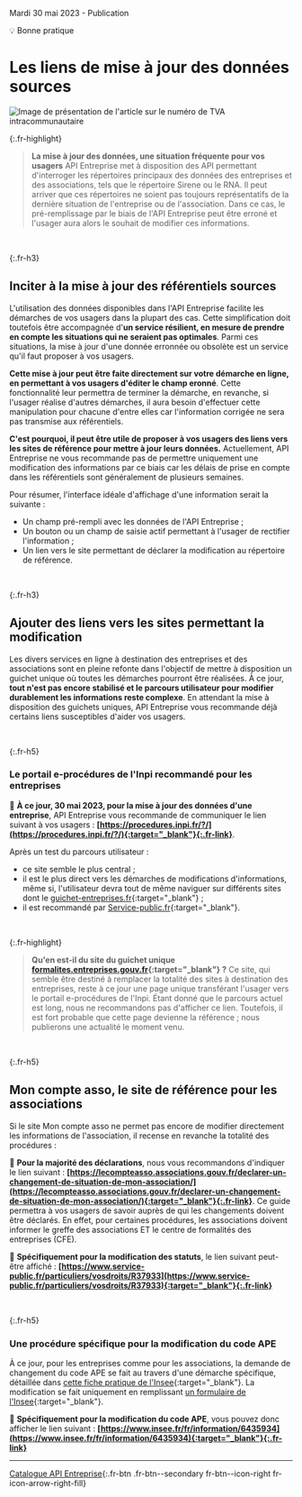 Mardi 30 mai 2023 - Publication
<p class="fr-badge fr-badge--green-menthe">💡 Bonne pratique</p>

# Les liens de mise à jour des données sources
![Image de présentation de l'article sur le numéro de TVA intracommunautaire](<%= image_path('api_entreprise/blog/references-sites-modification-donnees.png') %>)

{:.fr-highlight}
> **La mise à jour des données, une situation fréquente pour vos usagers**
> API Entreprise met à disposition des API permettant d'interroger les répertoires principaux des données des entreprises et des associations, tels que le répertoire Sirene ou le RNA. 
> Il peut arriver que ces répertoires ne soient pas toujours représentatifs de la dernière situation de l'entreprise ou de l'association. Dans ce cas, le pré-remplissage par le biais de l'API Entreprise peut être erroné et l'usager aura alors le souhait de modifier ces informations.

<br>

{:.fr-h3}
## Inciter à la mise à jour des référentiels sources 

L'utilisation des données disponibles dans l'API Entreprise facilite les démarches de vos usagers dans la plupart des cas. Cette simplification doit toutefois être accompagnée d'**un service résilient, en mesure de prendre en compte les situations qui ne seraient pas optimales**. Parmi ces situations, la mise à jour d'une donnée erronnée ou obsolète est un service qu'il faut proposer à vos usagers.

**Cette mise à jour peut être faite directement sur votre démarche en ligne, en permettant à vos usagers d'éditer le champ eronné**. Cette fonctionnalité leur permettra de terminer la démarche, en revanche, si l'usager réalise d'autres démarches, il aura besoin d'effectuer cette manipulation pour chacune d'entre elles car l'information corrigée ne sera pas transmise aux référentiels.

**C'est pourquoi, il peut être utile de proposer à vos usagers des liens vers les sites de référence pour mettre à jour leurs données.** Actuellement, API Entreprise ne vous recommande pas de permettre uniquement une modification des informations par ce biais car les délais de prise en compte dans les référentiels sont généralement de plusieurs semaines.

Pour résumer, l'interface idéale d'affichage d'une information serait la suivante : 
- Un champ pré-rempli avec les données de l'API Entreprise ;
- Un bouton ou un champ de saisie actif permettant à l'usager de rectifier l'information ;
- Un lien vers le site permettant de déclarer la modification au répertoire de référence.

<br>

{:.fr-h3}
## Ajouter des liens vers les sites permettant la modification

Les divers services en ligne à destination des entreprises et des associations sont en pleine refonte dans l'objectif de mettre à disposition un guichet unique où toutes les démarches pourront être réalisées. À ce jour, **tout n'est pas encore stabilisé et le parcours utilisateur pour modifier durablement les informations reste complexe**. En attendant la mise à disposition des guichets uniques, API Entreprise vous recommande déjà certains liens susceptibles d'aider vos usagers.

<br>

{:.fr-h5}
### Le portail e-procédures de l'Inpi recommandé pour les entreprises

📌 **À ce jour, 30 mai 2023, pour la mise à jour des données d'une entreprise**, API Entreprise vous recommande de communiquer le lien suivant à vos usagers : 
**[https://procedures.inpi.fr/?/](https://procedures.inpi.fr/?/){:target="_blank"}{:.fr-link}**.

Après un test du parcours utilisateur : 
- ce site semble le plus central ;
- il est le plus direct vers les démarches de modifications d'informations, même si, l'utilisateur devra tout de même naviguer sur différents sites dont le [guichet-entreprises.fr](https://account.guichet-entreprises.fr/session/new){:target="_blank"} ;
- il est recommandé par [Service-public.fr](https://www.service-public.fr/particuliers/vosdroits/R61572){:target="_blank"}.
<br>

{:.fr-highlight}
> **Qu'en est-il du site du guichet unique [formalites.entreprises.gouv.fr](https://formalites.entreprises.gouv.fr/){:target="_blank"} ?**
> Ce site, qui semble être destiné à remplacer la totalité des sites à destination des entreprises, reste à ce jour une page unique transférant l'usager vers le portail e-procédures de l'Inpi. Étant donné que le parcours actuel est long, nous ne recommandons pas d'afficher ce lien. Toutefois, il est fort probable que cette page devienne la référence ; nous publierons une actualité le moment venu.

<br>

{:.fr-h5}
## Mon compte asso, le site de référence pour les associations

Si le site Mon compte asso ne permet pas encore de modifier directement les informations de l'association, il recense en revanche la totalité des procédures :

📌 **Pour la majorité des déclarations**, nous vous recommandons d'indiquer le lien suivant : 
**[https://lecompteasso.associations.gouv.fr/declarer-un-changement-de-situation-de-mon-association/](https://lecompteasso.associations.gouv.fr/declarer-un-changement-de-situation-de-mon-association/){:target="_blank"}{:.fr-link}**.
Ce guide permettra à vos usagers de savoir auprès de qui les changements doivent être déclarés. En effet, pour certaines procédures, les associations doivent informer le greffe des associations ET le centre de formalités des entreprises (CFE).

📌 **Spécifiquement pour la modification des statuts**, le lien suivant peut-être affiché : 
**[https://www.service-public.fr/particuliers/vosdroits/R37933](https://www.service-public.fr/particuliers/vosdroits/R37933){:target="_blank"}{:.fr-link}**

<br>

{:.fr-h5}
### Une procédure spécifique pour la modification du code APE

À ce jour, pour les entreprises comme pour les associations, la demande de changement du code APE se fait au travers d'une démarche spécifique, détaillée dans [cette fiche pratique de l'Insee](https://www.insee.fr/fr/information/2015441#titre-bloc-3){:target="_blank"}. La modification se fait uniquement en remplissant [un formulaire de l'Insee](https://www.insee.fr/fr/information/6435934){:target="_blank"}.

📌 **Spécifiquement pour la modification du code APE**, vous pouvez donc afficher le lien suivant : 
**[https://www.insee.fr/fr/information/6435934](https://www.insee.fr/fr/information/6435934){:target="_blank"}{:.fr-link}**
<br>

-----


[Catalogue API Entreprise](https://entreprise.api.gouv.fr/catalogue?Endpoint%5Bquery%5D=diffusible){:.fr-btn .fr-btn--secondary fr-btn--icon-right fr-icon-arrow-right-fill}

